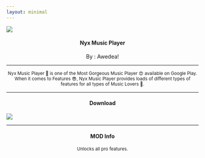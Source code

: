 ```yaml
---
layout: minimal
---
```


![](https://is.gd/uvC3jA)

<h4><p align="center"> Nyx Music Player </p></h4>

<p align="center"> By : Awedea! </p>

---

<p align="center"> <sub>
Nyx Music Player 👻 is one of the Most Gorgeous Music Player 😍 available on Google Play. When it comes to Features 😎, Nyx Music Player provides loads of different types of features for all types of Music Lovers 💞.
</sub> </p>

---

<h4><p align="center"> Download </p> </h4>

[![](https://img.shields.io/badge/dynamic/json?label=Nyx%20Music%20Player&color=success&labelColor=success&style=for-the-badge&query=%24%5B"com.awedea.nyx.apk"%5D&url=https%3A%2F%2Fis.gd%2F2wPvAM)](https://is.gd/uNwGd7)

---

<h4><p align="center"> MOD Info </p> </h4>

<p align="center">
<sub> Unlocks all pro features. </sub>
</p>
